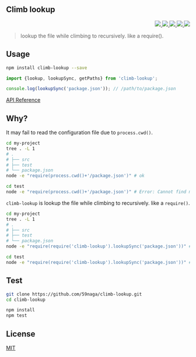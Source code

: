 Climb lookup
---

<p align="right">
  <a href="https://npmjs.org/package/climb-lookup">
    <img src="https://img.shields.io/npm/v/climb-lookup.svg?style=flat-square">
  </a>
  <a href="https://travis-ci.org/59naga/climb-lookup">
    <img src="http://img.shields.io/travis/59naga/climb-lookup.svg?style=flat-square">
  </a>
  <a href="https://codeclimate.com/github/59naga/climb-lookup/coverage">
    <img src="https://img.shields.io/codeclimate/github/59naga/climb-lookup.svg?style=flat-square">
  </a>
  <a href="https://codeclimate.com/github/59naga/climb-lookup">
    <img src="https://img.shields.io/codeclimate/coverage/github/59naga/climb-lookup.svg?style=flat-square">
  </a>
  <a href="https://gemnasium.com/59naga/climb-lookup">
    <img src="https://img.shields.io/gemnasium/mathiasbynens/he.svg?style=flat-square">
  </a>
</p>

> lookup the file while climbing to recursively. like a require().

Usage
---

```bash
npm install climb-lookup --save
```

```js
import {lookup, lookupSync, getPaths} from 'climb-lookup';

console.log(lookupSync('package.json')); // /path/to/package.json
```

[API Reference](https://unpkg.com/climb-lookup/esdoc/index.html)

Why?
---

It may fail to read the configuration file due to `process.cwd()`.

```bash
cd my-project
tree . -L 1
# .
# ├── src
# ├── test
# └── package.json
node -e "require(process.cwd()+'/package.json')" # ok

cd test
node -e "require(process.cwd()+'/package.json')" # Error: Cannot find module './test/package.json'
```

`climb-lookup` is lookup the file while climbing to recursively. like a `require()`.

```bash
cd my-project
tree . -L 1
# .
# ├── src
# ├── test
# └── package.json
node -e "require(require('climb-lookup').lookupSync('package.json'))" # ok

cd test
node -e "require(require('climb-lookup').lookupSync('package.json'))" # ok
```

Test
---
```bash
git clone https://github.com/59naga/climb-lookup.git
cd climb-lookup

npm install
npm test
```

License
---
[MIT](http://59naga.mit-license.org/)